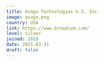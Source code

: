 ```yaml
---
title: Avago Technologies U.S. Inc.
image: avago.png
country: USA
link: https://www.broadcom.com/
level: silver
joined: 2019
date: 2021-03-31
draft: false
---
```

